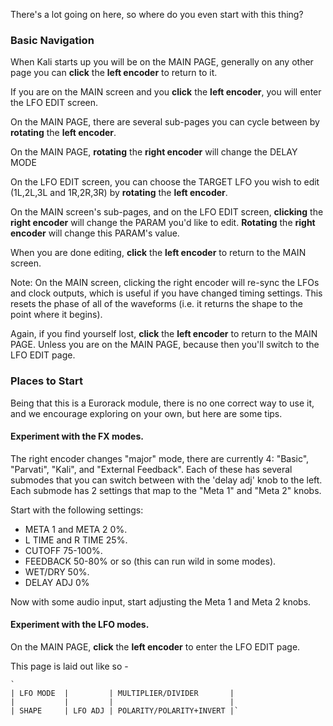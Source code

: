 There's a lot going on here, so where do you even start with this thing?


### Basic Navigation

When Kali starts up you will be on the MAIN PAGE, generally on any other page you can **click** the **left encoder** to return to it.

If you are on the MAIN screen and you **click** the **left encoder**, you will enter the LFO EDIT screen.

On the MAIN PAGE, there are several sub-pages you can cycle between by **rotating** the **left encoder**.

On the MAIN PAGE, **rotating** the **right encoder** will change the DELAY MODE

On the LFO EDIT screen, you can choose the TARGET LFO you wish to edit (1L,2L,3L and 1R,2R,3R) by **rotating** the **left encoder**.

On the MAIN screen's sub-pages, and on the LFO EDIT screen, **clicking** the **right encoder** will change the PARAM you'd like to edit. **Rotating** the **right encoder** will change this PARAM's value.

When you are done editing, **click** the **left encoder** to return to the MAIN screen.

Note: On the MAIN screen, clicking the right encoder will re-sync the LFOs and clock outputs, which is useful if you have changed timing settings. This resets the phase of all of the waveforms (i.e. it returns the shape to the point where it begins).

Again, if you find yourself lost, **click** the **left encoder** to return to the MAIN PAGE. Unless you are on the MAIN PAGE, because then you'll switch to the LFO EDIT page.

### Places to Start

Being that this is a Eurorack module, there is no one correct way to use it, and we encourage exploring on your own, but here are some tips.

#### Experiment with the FX modes.

The right encoder changes "major" mode, there are currently 4: "Basic", "Parvati", "Kali", and "External Feedback". Each of these has several submodes that you can switch between with the 'delay adj' knob to the left. Each submode has 2 settings that map to the "Meta 1" and "Meta 2" knobs.

Start with the following settings:
* META 1 and META 2 0%.
* L TIME and R TIME 25%.
* CUTOFF 75-100%.
* FEEDBACK 50-80% or so (this can run wild in some modes).
* WET/DRY 50%.
* DELAY ADJ 0%

Now with some audio input, start adjusting the Meta 1 and Meta 2 knobs.

#### Experiment with the LFO modes.

On the MAIN PAGE, **click** the **left encoder** to enter the LFO EDIT page.

This page is laid out like so -

    `
    | LFO MODE  |         | MULTIPLIER/DIVIDER       |
    |           |         |                          |
    | SHAPE     | LFO ADJ | POLARITY/POLARITY+INVERT |`

